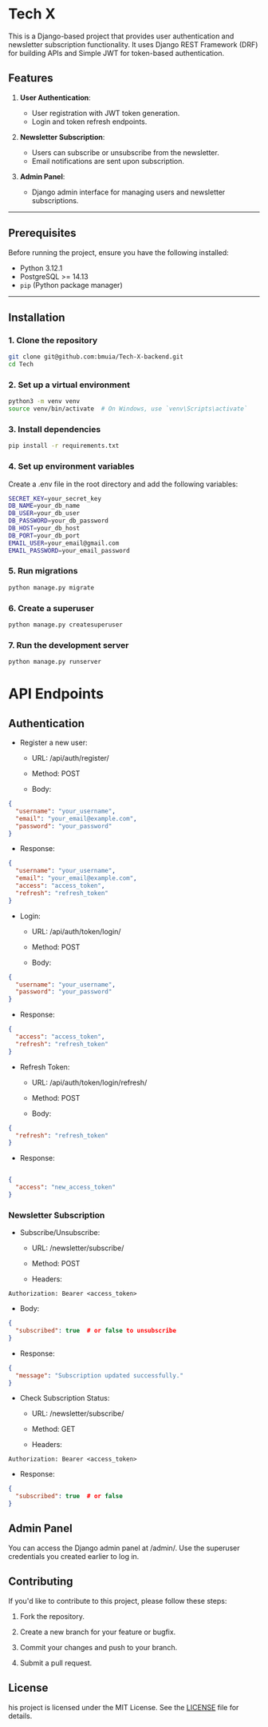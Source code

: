 # Tech X

This is a Django-based project that provides user authentication and newsletter subscription functionality. It uses Django REST Framework (DRF) for building APIs and Simple JWT for token-based authentication.

## Features

1. **User Authentication**:
   - User registration with JWT token generation.
   - Login and token refresh endpoints.
   
2. **Newsletter Subscription**:
   - Users can subscribe or unsubscribe from the newsletter.
   - Email notifications are sent upon subscription.

3. **Admin Panel**:
   - Django admin interface for managing users and newsletter subscriptions.

---

## Prerequisites

Before running the project, ensure you have the following installed:

- Python 3.12.1
- PostgreSQL >= 14.13
- `pip` (Python package manager)

---

## Installation

### 1. Clone the repository

```bash
git clone git@github.com:bmuia/Tech-X-backend.git
cd Tech
```

### 2. Set up a virtual environment

```bash
python3 -m venv venv
source venv/bin/activate  # On Windows, use `venv\Scripts\activate`
```
### 3. Install dependencies

```bash
pip install -r requirements.txt
```

### 4. Set up environment variables
Create a .env file in the root directory and add the following variables:

```bash
SECRET_KEY=your_secret_key
DB_NAME=your_db_name
DB_USER=your_db_user
DB_PASSWORD=your_db_password
DB_HOST=your_db_host
DB_PORT=your_db_port
EMAIL_USER=your_email@gmail.com
EMAIL_PASSWORD=your_email_password
```

### 5. Run migrations

```bash
python manage.py migrate
```

### 6. Create a superuser

```bash
python manage.py createsuperuser
```

### 7. Run the development server

```bash
python manage.py runserver
```

# API Endpoints

## Authentication

- Register a new user:

  - URL: /api/auth/register/

  - Method: POST

  - Body:

```json
{
  "username": "your_username",
  "email": "your_email@example.com",
  "password": "your_password"
}

```
  - Response:
```json
{
  "username": "your_username",
  "email": "your_email@example.com",
  "access": "access_token",
  "refresh": "refresh_token"
}
```
- Login:

  - URL: /api/auth/token/login/

  - Method: POST

  - Body:

```json
{
  "username": "your_username",
  "password": "your_password"
}
```

  - Response:

```json
{
  "access": "access_token",
  "refresh": "refresh_token"
}
```

- Refresh Token:

  - URL: /api/auth/token/login/refresh/

  - Method: POST

  - Body:

```json
{
  "refresh": "refresh_token"
}
```

  - Response:

```json

{
  "access": "new_access_token"
}
```

### Newsletter Subscription
- Subscribe/Unsubscribe:

  - URL: /newsletter/subscribe/

  - Method: POST

  - Headers:

```plaintext
Authorization: Bearer <access_token>
```

  - Body:

```json
{
  "subscribed": true  # or false to unsubscribe
}
```

  - Response:

```json
{
  "message": "Subscription updated successfully."
}
```
- Check Subscription Status:

  - URL: /newsletter/subscribe/

  - Method: GET

  - Headers:

```plaintext
Authorization: Bearer <access_token>
```
  - Response:

```json
{
  "subscribed": true  # or false
}
```

## Admin Panel
You can access the Django admin panel at /admin/. Use the superuser credentials you created earlier to log in.

## Contributing
If you'd like to contribute to this project, please follow these steps:
   1. Fork the repository.

   2. Create a new branch for your feature or bugfix.

   3. Commit your changes and push to your branch.

   4. Submit a pull request.

## License
his project is licensed under the MIT License. See the [LICENSE](./LICENSE) file for details.




